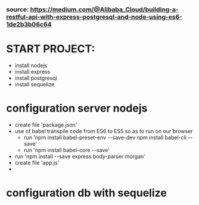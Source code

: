 ### source: https://medium.com/@Alibaba_Cloud/building-a-restful-api-with-express-postgresql-and-node-using-es6-1de2b3b06c64

# START PROJECT:
- install nodejs
- install express
- install postgresql
- install sequelize

# configuration server nodejs
- create file 'package.json'
- use of babel transpile code from ES6 to ES5 so as to run on our browser
  + run 'npm install babel-preset-env --save-dev npm install babel-cli --save'
  + run 'npm install babel-core --save'
- run 'npm install --save express body-parser morgan'
- create file 'app.js'
- 

# configuration db with sequelize